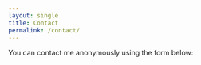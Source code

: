 ```yaml
---
layout: single
title: Contact
permalink: /contact/
---
```


You can contact me anonymously using the form below:

<iframe data-tally-src="https://tally.so/r/w4dLZb" loading="lazy" width="100%" height="600" frameborder="0" marginheight="0" marginwidth="0" title="Contact Form"></iframe>

<script>
  var d = document, s = d.createElement("script");
  s.src = "https://tally.so/widgets/embed.js";
  s.defer = true;
  d.body.appendChild(s);
</script>
